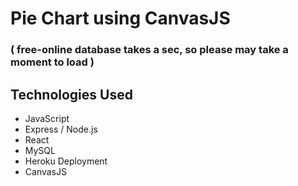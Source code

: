 # Pie Chart using CanvasJS
### ( free-online database takes a sec, so please may take a moment to load )

## Technologies Used
- JavaScript
- Express / Node.js
- React
- MySQL
- Heroku Deployment
- CanvasJS
